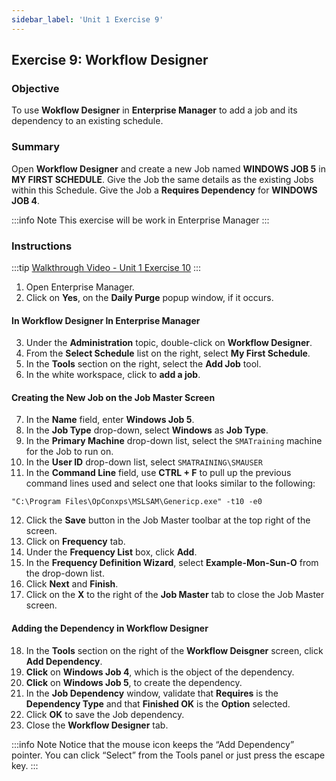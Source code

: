 ```yaml
---
sidebar_label: 'Unit 1 Exercise 9'
---
```


## Exercise 9: Workflow Designer

### Objective

To use **Wokflow Designer** in **Enterprise Manager** to add a job and its dependency to an existing schedule.

### Summary

Open **Workflow Designer** and create a new Job named **WINDOWS JOB 5** in **MY FIRST SCHEDULE**. Give the Job the same details as the existing Jobs within this Schedule. Give the Job a **Requires Dependency** for **WINDOWS JOB 4**.

:::info Note
This exercise will be work in Enterprise Manager
:::

### Instructions

<!--
<video width="320" height="240" controls>
  <source src="videobasic/U1E10.mp4" type="video/mp4"></source>
Your browser does not support the video tag.
</video>
-->

:::tip [Walkthrough Video - Unit 1 Exercise 10](../static/videobasic/U1E10.mp4)
:::

1. Open Enterprise Manager.
2. Click on **Yes**, on the **Daily Purge** popup window, if it occurs.

#### In Workflow Designer In Enterprise Manager

3.	Under the **Administration** topic, double-click on **Workflow Designer**. 
4.	From the **Select Schedule** list on the right, select **My First Schedule**.
5.	In the **Tools** section on the right, select the **Add Job** tool.
6. In the white workspace, click to **add a job**.

#### Creating the New Job on the Job Master Screen

7.	In the **Name** field, enter **Windows Job 5**.
8.	In the **Job Type** drop-down, select **Windows** as **Job Type**.
9.	In the **Primary Machine** drop-down list, select the ```SMATraining``` machine for the Job to run on.
10.	In the **User ID** drop-down list, select ```SMATRAINING\SMAUSER```   
11.	In the **Command Line** field, use **CTRL + F** to pull up the previous command lines used and select one that looks similar to the following:
```
"C:\Program Files\OpConxps\MSLSAM\Genericp.exe" -t10 -e0
```
12.	Click the **Save** button in the Job Master toolbar at the top right of the screen. 
13.	Click on **Frequency** tab.
14. Under the **Frequency List** box, click **Add**.
15. In the **Frequency Definition Wizard**, select **Example-Mon-Sun-O** from the drop-down list.
16. Click **Next** and **Finish**.
17.	Click on the **X** to the right of the **Job Master** tab to close the Job Master screen.

#### Adding the Dependency in Workflow Designer

18.	In the **Tools** section on the right of the **Workflow Deisgner** screen, click **Add Dependency**.
19.	**Click** on **Windows Job 4**, which is the object of the dependency.
20.	**Click** on **Windows Job 5**, to create the dependency.
21.	In the **Job Dependency** window, validate that **Requires** is the **Dependency Type** and that **Finished OK** is the **Option** selected.
22.	Click **OK** to save the Job dependency.
23.	Close the **Workflow Designer** tab.

:::info Note
Notice that the mouse icon keeps the “Add Dependency” pointer. You can click “Select” from the Tools panel or just press the escape key.
:::
